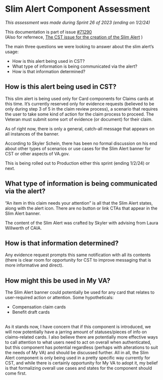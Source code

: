 
# Slim Alert Component Assessment
<i>This assessment was made during Sprint 26 of 2023 (ending on 1/2/24)</i>

This documentation is part of issue <a href = "https://github.com/department-of-veterans-affairs/va.gov-team/issues/71290">#71290</a><br>
(Also for refernece, <a href = "https://github.com/department-of-veterans-affairs/vets-design-system-documentation/issues/1975">The CST issue for the creation of the Slim Alert<a/> )

The main three questions we were looking to answer about the slim alert’s usage:
<Ul>
  <li> How is this alert being used in CST?</li>
  <li> What type of information is being communicated via the alert?</li>
  <li> How is that information determined? </li>
</Ul>

## How is this alert being used in CST?
This slim alert is being used only for Card components for Claims cards at this time. It’s currently  reserved only for evidence requests (believed to be only during step 3 of 5 in the claim review process), a scenario that requires the user to take some kind of action for the claim process to proceed. The Veteran must submit some sort of evidence (or document) for their claim.

As of right now, there is only a general, catch-all message that appears on all instances of the banner.

According to Skyler Schein, there has been no formal discussion on his end about other types of scenarios or use cases for the Slim Alert banner for CST or other aspects of VA.gov.   

This is being rolled out to Production either this sprint (ending 1/2/24) or next. 

## What type of information is being communicated via the alert?
“An item in this claim needs your attention” is all that the Slim Alert states, along with the alert icon. There are no button or link CTAs that appear in the Slim Alert banner.

The content of the Slim Alert was crafted by Skyler with advising from Laura Willwerth of CAIA. 

## How is that information determined?
Any evidence request prompts this same notification with all its contents (there is clear room for opportunity for CST to improve messaging that is more informative and direct).


## How might this be used in My VA?
The Slim Alert banner could potentially be used for any card that relates to user-required action or attention. Some hypotheticals:
<ul>
  <li> Compensation claim cards </li>
  <li> Benefit draft cards </li>
</ul><br>
As it stands now, I have concern that if this component is introduced, we will now potentially have a jarring amount of statuses/pieces of info on claims-related cards. I also believe there are potentially more effective ways to call attention to what users need to act on overall when authenticated, but this component has potential regardless (perhaps with alterations to suit the needs of My VA) and should be discussed further. All in all, the Slim Alert component is only being used in a pretty specific way currently for CST, and while there is certainly opportunity for My VA to adopt it, my belief is that formalizing overall use cases and states for the component should come first. 
